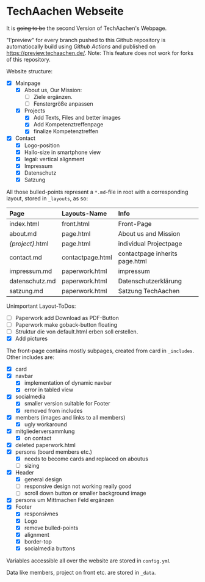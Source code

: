 # TechAachen Webseite

It is ~~going to be~~ the second Version of TechAachen's Webpage.

"l'preview" for every branch pushed to this Github repository is automatiocally build using *Github Actions* and published on https://preview.techaachen.de/.
Note: This feature does not work for forks of this repository.

Website structure:
- [x] Mainpage
  - [x] About us, Our Mission:
    - [ ] Ziele ergänzen.
    - [ ] Fenstergröße anpassen
  - [x] Projects
    - [x] Add Texts, Files and better images
    - [x] Add Kompetenztreffenpage
    - [x] finalize Kompetenztreffen
- [x] Contact
  - [x] Logo-position
  - [x] Hallo-size in smartphone view
  - [x] legal: vertical alignment
  - [x] Impressum
  - [x] Datenschutz
  - [x] Satzung

All those bulled-points represent a `*.md`-file in root with a corresponding layout, stored in `_layouts`, as so:

| Page            | Layouts-Name     | Info                           |
| :------------- | :-------------   | :-------------                 |
| index.html     | front.html       | Front-Page                     |
| about.md       | page.html        | About us and Mission           |
| *{project}*.html | page.html      | individual Projectpage         |
| contact.md     | contactpage.html | contactpage inherits page.html |
| impressum.md   | paperwork.html   | impressum                      |
| datenschutz.md | paperwork.html   | Datenschutzerklärung           |
| satzung.md     | paperwork.html   | Satzung TechAachen             |

Unimportant Layout-ToDos:
- [ ] Paperwork add Download as PDF-Button
- [ ] Paperwork make goback-button floating
- [ ] Struktur die von default.html erben soll erstellen.
- [x] Add pictures

The front-page contains mostly subpages, created from card in `_includes`.
Other includes are:
- [x] card
- [x] navbar
  - [x] implementation of dynamic navbar
  - [x] error in tabled view
- [x] socialmedia
  - [x] smaller version suitable for Footer
  - [x] removed from includes
- [x] members (images and links to all members)
  - [x] ugly workaround
- [x] mitgliederversammlung
  - [x] on contact
- [x] deleted paperwork.html
- [x] persons (board members etc.)
  - [x] needs to become cards and replaced on aboutus
  - [ ] sizing
- [x] Header
  - [x] general design
  - [ ] responsive design not working really good
  - [ ] scroll down button or smaller background image
- [x] persons um Mittmachen Feld ergänzen
- [x] Footer
  - [x] responsivnes
  - [x] Logo
  - [x] remove bulled-points
  - [x] alignment
  - [x] border-top
  - [x] socialmedia buttons

Variables accessible all over the website are stored in `config.yml`

Data like members, project on front etc. are stored in `_data`.

